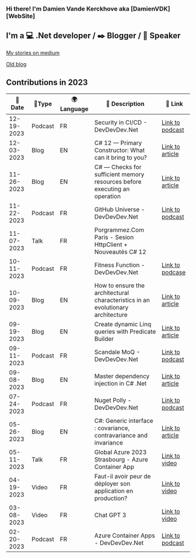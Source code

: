### Hi there! I'm Damien Vande Kerckhove aka [DamienVDK][WebSite]

## I'm a :computer: .Net developer / :black_nib: Blogger / :mega: Speaker

[My stories on medium](https://medium.com/@damien.vandekerckhove)

[Old blog](https://damienvdk.com)

Contributions in 2023
---

|📆 Date | 📎Type | 🌍 Language | 📄 Description | 🔗 Link |
| --- | --- | --- | --- | --- |
| 12-19-2023 | Podcast | FR | Security in CI/CD - DevDevDev.Net | [Link to podcast](https://devdevdev.net/tr12-23-wasi-suivre-azure-ci-et-vulnerabilites-fluent-assertions-et-des-dindes-de-noel/) |
| 12-03-2023 | Blog | EN | C# 12 — Primary Constructor: What can it bring to you? | [Link to article](https://medium.com/@damien.vandekerckhove/c-12-primary-constructor-what-can-it-bring-to-you-7ac84e01bc7a) |
| 11-26-2023 | Blog | EN | C# — Checks for sufficient memory resources before executing an operation | [Link to article](https://medium.com/@damien.vandekerckhove/experienced-story-c-checks-for-sufficient-memory-resources-before-executing-an-operation-4a75e4bb00a0?sk=e9cd9162af3b4e83e5107227e10740bb) |
| 11-22-2023 | Podcast | FR | GitHub Universe - DevDevDev.Net | [Link to podcast](https://devdevdev.net/tr11-23-github-universe-litedb-pi5-aspire-et-programmez-260/) |
| 11-07-2023 | Talk | FR | Porgrammez.Com Paris - Sesion HttpClient + Nouveautés C# 12 | |
| 10-11-2023 | Podcast | FR | Fitness Function - DevDevDev.Net | [Link to podcase](https://devdevdev.net/tr10-23-avalonia-fitness-function-les-fichiers-sous-linux-az-deployment-stack-et-midi-2-0/) |
| 10-09-2023 | Blog | EN | How to ensure the architectural characteristics in an evolutionary architecture | [Link to article](https://medium.com/@damien.vandekerckhove/how-to-ensure-the-architectural-characteristics-in-an-evolutionary-architecture-02551d973e0a?sk=7460ffcf617063352a524a3faefdd211) |
| 09-19-2023 | Blog | EN | Create dynamic Linq queries with Predicate Builder | [Link to article](https://medium.com/@damien.vandekerckhove/create-dynamic-linq-queries-with-predicate-builder-c3f1eb062d96?sk=373e0b787499b71b2fbc8634b47ce65d) |
| 09-11-2023 | Podcast | FR | Scandale MoQ - DevDevDev.Net | [Link to podcast](https://devdevdev.net/tr09-23-le-scandale-moq-loutil-de-migration-de-ms-le-monitoring-sous-azure-et-programmez/) |
| 09-08-2023 | Blog | EN | Master dependency injection in C# .Net | [Link to article](https://medium.com/@damien.vandekerckhove/master-dependency-injection-in-c-net-a47d9f0af7ac?sk=9d0786e5f3c823adf2b2ed09b834f10c) |
| 07-24-2023 | Podcast | FR | Nuget Polly - DevDevDev.Net | [Link to podcast](https://devdevdev.net/les-nuget-de-lete-polly/) |
| 05-26-2023 | Blog | EN | C#: Generic interface : covariance, contravariance and invariance | [Link to article](https://medium.com/@damien.vandekerckhove/c-generic-interface-covariance-contravariance-and-invariance-5713b58d4af6?sk=a7567a26a1b1c41140b611761a8cc248) |
| 05-11-2023 | Talk | FR | Global Azure 2023 Strasbourg - Azure Container App | [Link to video](https://www.youtube.com/watch?v=_cU3fxggquM&t=10461s) |
| 04-19-2023 | Video | FR | Faut-il avoir peur de déployer son application en production? | [Link to video](https://www.youtube.com/watch?v=ZgocTN_a4T8) |
| 03-08-2023 | Video | FR | Chat GPT 3 | [Link to video](https://www.youtube.com/watch?v=odfZdyRAw48&t) |
| 02-20-2023 | Podcast | FR | Azure Container Apps - DevDevDev.Net | [Link to podcast](https://devdevdev.net/azure-container-apps/) |
